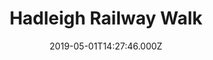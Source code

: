---
date: 2019-05-01T14:27:46.000Z
title: Hadleigh Railway Walk
latitude: 52.04096961126445
longitude: 0.9595656394958496
category: checkin
---